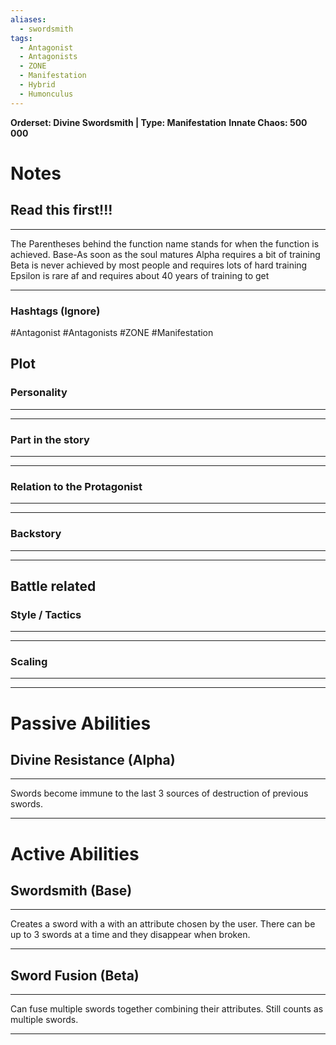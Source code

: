```yaml
---
aliases:
  - swordsmith
tags:
  - Antagonist
  - Antagonists
  - ZONE
  - Manifestation
  - Hybrid
  - Humonculus
---
```

**Orderset: Divine Swordsmith  | Type: Manifestation**
**Innate Chaos:  500 000**

# Notes
## Read this first!!!
___
The Parentheses behind the function name stands for when the function is achieved.
Base-As soon as the soul matures
Alpha requires a bit of training 
Beta is never achieved by most people and requires lots of hard training
Epsilon is rare af and requires about 40 years of training to get
___
### Hashtags (Ignore)
#Antagonist 
#Antagonists 
#ZONE 
#Manifestation 
## Plot
### Personality
___

___
### Part in the story
___

___
### Relation to the Protagonist
___

___
### Backstory
___

___

## Battle related

### Style / Tactics
___

___
### Scaling 
___

___


# Passive Abilities
## Divine Resistance (Alpha)
___
Swords become immune to the last 3 sources of destruction of previous swords.
___


# Active Abilities
## Swordsmith (Base)
___
Creates a sword with a with an attribute chosen by the user. There can be up to 3 swords at a time and they disappear when broken.
___

## Sword Fusion (Beta)
___
Can fuse multiple swords together combining their attributes. Still counts as multiple swords.
___